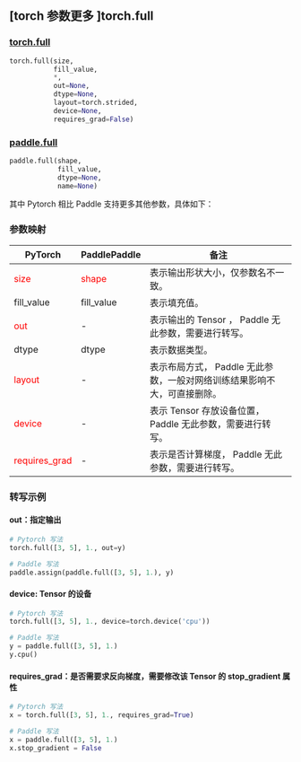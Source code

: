 ## [torch 参数更多 ]torch.full

### [torch.full](https://pytorch.org/docs/stable/generated/torch.full.html?highlight=full#torch.full)

```python
torch.full(size,
           fill_value,
           *,
           out=None,
           dtype=None,
           layout=torch.strided,
           device=None,
           requires_grad=False)
```

### [paddle.full](https://www.paddlepaddle.org.cn/documentation/docs/zh/api/paddle/full_cn.html#full)

```python
paddle.full(shape,
            fill_value,
            dtype=None,
            name=None)
```

其中 Pytorch 相比 Paddle 支持更多其他参数，具体如下：
### 参数映射
| PyTorch       | PaddlePaddle | 备注                                                   |
| ------------- | ------------ | ------------------------------------------------------ |
| <font color='red'> size </font>  | <font color='red'> shape </font>       | 表示输出形状大小，仅参数名不一致。 |
| fill_value  |  fill_value  |  表示填充值。  |
| <font color='red'> out </font> | -  | 表示输出的 Tensor ， Paddle 无此参数，需要进行转写。    |
| dtype | dtype  | 表示数据类型。|
| <font color='red'> layout </font> | -       | 表示布局方式， Paddle 无此参数，一般对网络训练结果影响不大，可直接删除。  |
| <font color='red'> device </font>     | -       | 表示 Tensor 存放设备位置，Paddle 无此参数，需要进行转写。 |
| <font color='red'> requires_grad </font> | -       | 表示是否计算梯度， Paddle 无此参数，需要进行转写。 |


### 转写示例
#### out：指定输出
```python
# Pytorch 写法
torch.full([3, 5], 1., out=y)

# Paddle 写法
paddle.assign(paddle.full([3, 5], 1.), y)
```
#### device: Tensor 的设备
```python
# Pytorch 写法
torch.full([3, 5], 1., device=torch.device('cpu'))

# Paddle 写法
y = paddle.full([3, 5], 1.)
y.cpu()
```

#### requires_grad：是否需要求反向梯度，需要修改该 Tensor 的 stop_gradient 属性
```python
# Pytorch 写法
x = torch.full([3, 5], 1., requires_grad=True)

# Paddle 写法
x = paddle.full([3, 5], 1.)
x.stop_gradient = False
```
